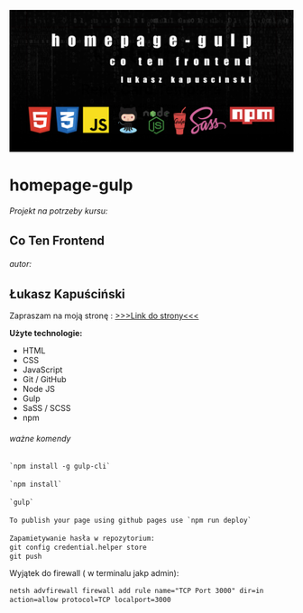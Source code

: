 ![repo template](https://github.com/LukaszKapuscinski/homepage-gulp/blob/master/github/repository-template.jpg)

# homepage-gulp

###### Projekt na potrzeby kursu:
## Co Ten Frontend

###### autor:
## Łukasz Kapuściński

Zapraszam na moją stronę : [>>>Link do strony<<<](https://lukaszkapuscinski.github.io/homepage-gulp/)

**Użyte technologie:**

- HTML
- CSS
- JavaScript
- Git / GitHub
- Node JS
- Gulp
- SaSS / SCSS
- npm

###### ważne komendy

```
`npm install -g gulp-cli`

`npm install`

`gulp`

To publish your page using github pages use `npm run deploy`

Zapamietywanie hasła w repozytorium:
git config credential.helper store
git push
```
Wyjątek do firewall ( w terminalu jakp admin):
```
netsh advfirewall firewall add rule name="TCP Port 3000" dir=in action=allow protocol=TCP localport=3000
```
